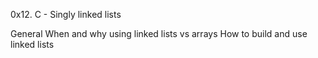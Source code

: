 0x12. C - Singly linked lists

General
    When and why using linked lists vs arrays
    How to build and use linked lists
